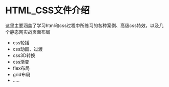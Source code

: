 # HTML_CSS文件介绍

这里主要涵盖了学习html和css过程中所练习的各种案例、高级css特效，以及几个静态网实战页面布局

- css轮播
- css动画、过渡
- css3D转换
- css渐变
- flex布局
- grid布局
- .....
